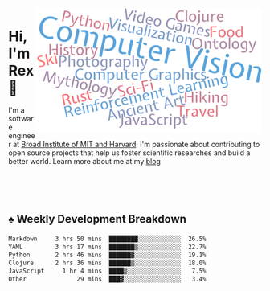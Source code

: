 <img src="https://raw.githubusercontent.com/rexwangcc/rexwangcc/master/myself.png" alt="Rex!" width="450" height="250" align="right">

# Hi, I'm Rex 👋

I'm a software engineer at [Broad Institute of MIT and Harvard](https://www.broadinstitute.org/). I'm passionate about contributing to open source projects that help us foster scientific researches and build a better world. Learn more about me at my [blog](https://rexwang.cc)

<br>
<br>
<br>

<table>
<tr valign="top" width="50%">
<!-- <td > -->

## ♠ Weekly Development Breakdown

<!-- code_time starts -->

```text
Markdown     3 hrs 50 mins  ████████░░░░░░░░░░░░  26.5%
YAML         3 hrs 17 mins  ███████▒░░░░░░░░░░░░  22.7%
Python       2 hrs 46 mins  ██████▓░░░░░░░░░░░░░  19.1%
Clojure      2 hrs 36 mins  ██████▒░░░░░░░░░░░░░  18.0%
JavaScript     1 hr 4 mins  ████▒░░░░░░░░░░░░░░░   7.5%
Other              29 mins  ███▓░░░░░░░░░░░░░░░░   3.4%
```

<!-- code_time ends -->

<!-- Placeholder for my Game statuses -->

<!-- <td valign="top" width="50%">

#### ♦ My Personal Progress

</td> -->

</tr>
</table>
